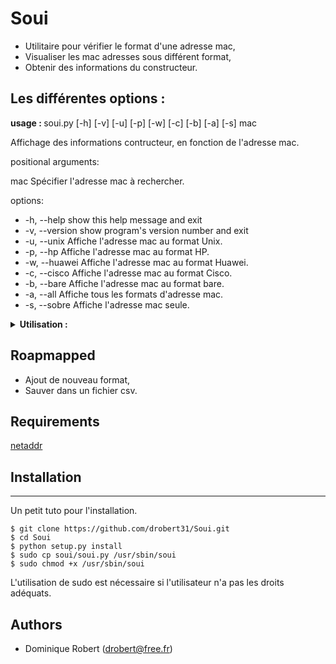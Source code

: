 
# Soui
- Utilitaire pour vérifier le format d'une adresse mac,
- Visualiser les mac adresses sous différent format,
- Obtenir des informations du constructeur.

## Les différentes options :
<strong> usage : </strong> soui.py [-h] [-v] [-u] [-p] [-w] [-c] [-b] [-a] [-s] mac

Affichage des informations contructeur, en fonction de l'adresse mac.

positional arguments:

  mac            Spécifier l'adresse mac à rechercher.

options:
+  -h, --help     show this help message and exit
+  -v, --version  show program's version number and exit
+  -u, --unix     Affiche l'adresse mac au format Unix.
+  -p, --hp       Affiche l'adresse mac au format HP.
+  -w, --huawei   Affiche l'adresse mac au format Huawei.
+  -c, --cisco    Affiche l'adresse mac au format Cisco.
+  -b, --bare     Affiche l'adresse mac au format bare.
+  -a, --all      Affiche tous les formats d'adresse mac.
+  -s, --sobre    Affiche l'adresse mac seule.

<details>
    <summary>
        <strong> Utilisation : </strong>
    </summary>

## Utilisation :
- Liste les différents formats

<strong>soui.py -a 0012ff</strong>

| Format | Mac |
| :------------ |   :---:       |
| Format Unix     : | 00:12:ff:00:00:00 |
| Format Cisco    : | 0012.ff00.0000 |
| Format HP       : | 0012FF-000000 |
| Format Huawei   : | 0012-FF00-0000 |
| Format Bare     : | 0012FF000000 |
| Format Normal   : | 00-12-FF-00-00-00 |

- Affiche un format et les informations du constructeur.

<strong>soui.py -c 0012ff</strong>
```
Format Cisco    : 0012.ff00.0000

Cette @mac appartient à : Lely Industries N.V.

Son adresse postale est :
  Weverskade 110
  Maassluis  Zuid-Holland  3147PA
  NL
```
</details>

## Roapmapped
- Ajout de nouveau format,
- Sauver dans un fichier csv.

## Requirements
[netaddr](https://pypi.org/project/netaddr/)

## Installation
***
Un petit tuto pour l'installation.
```
$ git clone https://github.com/drobert31/Soui.git
$ cd Soui
$ python setup.py install
$ sudo cp soui/soui.py /usr/sbin/soui
$ sudo chmod +x /usr/sbin/soui
```
L'utilisation de sudo est nécessaire si l'utilisateur n'a pas les droits adéquats.

## Authors
 * Dominique Robert ([drobert@free.fr](mailto:drobert@free.fr))
